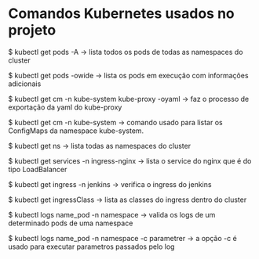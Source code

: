 # Comandos Kubernetes usados no projeto

$ kubectl get pods -A -> lista todos os pods de todas as namespaces do cluster

$ kubectl get pods -owide -> lista os pods em execução com informações adicionais

$ kubectl get cm -n kube-system kube-proxy -oyaml -> faz o processo de exportação da yaml do kube-proxy

$ kubectl get cm -n kube-system -> comando usado para listar os ConfigMaps da namespace kube-system. 

$ kubectl get ns -> lista todas as namespaces do cluster

$ kubectl get services -n ingress-nginx -> lista o service do nginx que é do tipo LoadBalancer

$ kubectl get ingress -n jenkins -> verifica o ingress do jenkins

$ kubectl get ingressClass -> lista as classes do ingress dentro do cluster

$ kubectl logs name_pod -n namespace -> valida os logs de um determinado pods de uma namespace

$ kubectl logs name_pod -n namespace -c parametrer -> a opção -c é usado para executar parametros passados pelo log 
